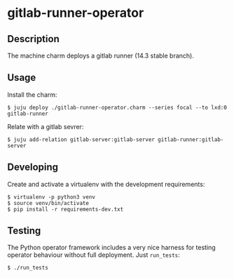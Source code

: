 # gitlab-runner-operator

## Description

The machine charm deploys a gitlab runner (14.3 stable branch). 

## Usage

Install the charm:

```
$ juju deploy ./gitlab-runner-operator.charm --series focal --to lxd:0 gitlab-runner
```

Relate with a gitlab sevrer:

```
$ juju add-relation gitlab-server:gitlab-server gitlab-runner:gitlab-server
```


## Developing

Create and activate a virtualenv with the development requirements:

```
$ virtualenv -p python3 venv
$ source venv/bin/activate
$ pip install -r requirements-dev.txt
```

## Testing

The Python operator framework includes a very nice harness for testing
operator behaviour without full deployment. Just `run_tests`:

```
$ ./run_tests
```
